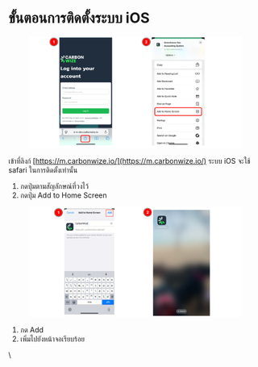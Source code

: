 # ขั้นตอนการติดตั้งระบบ iOS



<figure><img src="../.gitbook/assets/image (84).png" alt=""><figcaption></figcaption></figure>

เข้าที่ลิงก์ [https://m.carbonwize.io/](https://m.carbonwize.io/) ระบบ iOS จะใช้ safari ในการติดตั้งเท่านั้น

1. กดปุ่มตามสัญลักษณ์ที่วงไว้
2. กดปุ่ม Add to Home Screen

<figure><img src="../.gitbook/assets/image (85).png" alt=""><figcaption></figcaption></figure>

1. กด Add
2. เพิ่มไปยังหน้าจอเรียบร้อย



\
